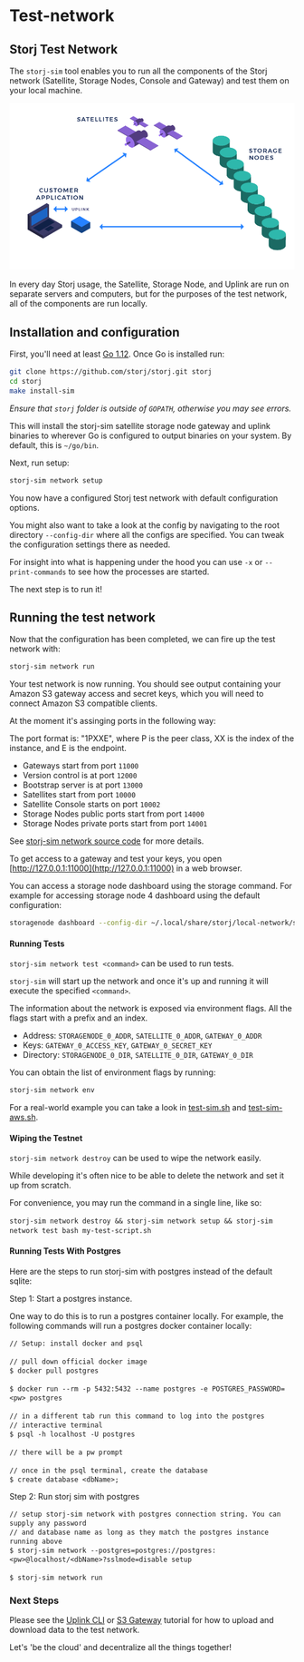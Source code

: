 # Test-network

## Storj Test Network

The `storj-sim` tool enables you to run all the components of the Storj network \(Satellite, Storage Nodes, Console and Gateway\) and test them on your local machine.

![network components](.gitbook/assets/components.png)

In every day Storj usage, the Satellite, Storage Node, and Uplink are run on separate servers and computers, but for the purposes of the test network, all of the components are run locally.

## Installation and configuration

First, you'll need at least [Go 1.12](https://www.golang.org/). Once Go is installed run:

```bash
git clone https://github.com/storj/storj.git storj
cd storj
make install-sim
```

_Ensure that `storj` folder is outside of `GOPATH`, otherwise you may see errors._

This will install the storj-sim satellite storage node gateway and uplink binaries to wherever Go is configured to output binaries on your system. By default, this is `~/go/bin`.

Next, run setup:

```bash
storj-sim network setup
```

You now have a configured Storj test network with default configuration options.

You might also want to take a look at the config by navigating to the root directory `--config-dir` where all the configs are specified. You can tweak the configuration settings there as needed.

For insight into what is happening under the hood you can use `-x` or `--print-commands` to see how the processes are started.

The next step is to run it!

## Running the test network

Now that the configuration has been completed, we can fire up the test network with:

```bash
storj-sim network run
```

Your test network is now running. You should see output containing your Amazon S3 gateway access and secret keys, which you will need to connect Amazon S3 compatible clients.

At the moment it's assinging ports in the following way:

The port format is: "1PXXE", where P is the peer class, XX is the index of the instance, and E is the endpoint.

* Gateways start from port `11000`
* Version control is at port `12000`
* Bootstrap server is at port `13000`
* Satellites start from port `10000`
* Satellite Console starts on port `10002`
* Storage Nodes public ports start from port `14000`
* Storage Nodes private ports start from port `14001`

See [storj-sim network source code](https://github.com/storj/storj/blob/master/cmd/storj-sim/network.go#L36) for more details.

To get access to a gateway and test your keys, you open [http://127.0.0.1:11000](http://127.0.0.1:11000) in a web browser.

You can access a storage node dashboard using the storage command. For example for accessing storage node 4 dashboard using the default configuration:

```bash
storagenode dashboard --config-dir ~/.local/share/storj/local-network/storagenode/4/ --identity-dir ~/.local/share/storj/local-network/storagenode/4 --address :13004 --color
```

#### Running Tests

`storj-sim network test <command>` can be used to run tests.

`storj-sim` will start up the network and once it's up and running it will execute the specified `<command>`.

The information about the network is exposed via environment flags. All the flags start with a prefix and an index.

* Address: `STORAGENODE_0_ADDR`, `SATELLITE_0_ADDR`, `GATEWAY_0_ADDR`
* Keys: `GATEWAY_0_ACCESS_KEY`, `GATEWAY_0_SECRET_KEY`
* Directory: `STORAGENODE_0_DIR`, `SATELLITE_0_DIR`, `GATEWAY_0_DIR`

You can obtain the list of environment flags by running:

```bash
storj-sim network env
```

For a real-world example you can take a look in [test-sim.sh](https://github.com/storj/storj/blob/master/scripts/test-sim.sh) and [test-sim-aws.sh](https://github.com/storj/storj/blob/master/scripts/test-sim-aws.sh).

#### Wiping the Testnet

`storj-sim network destroy` can be used to wipe the network easily.

While developing it's often nice to be able to delete the network and set it up from scratch.

For convenience, you may run the command in a single line, like so:

`storj-sim network destroy && storj-sim network setup && storj-sim network test bash my-test-script.sh`

#### Running Tests With Postgres

Here are the steps to run storj-sim with postgres instead of the default sqlite:

Step 1: Start a postgres instance.

One way to do this is to run a postgres container locally. For example, the following commands will run a postgres docker container locally:

```text
// Setup: install docker and psql

// pull down official docker image
$ docker pull postgres

$ docker run --rm -p 5432:5432 --name postgres -e POSTGRES_PASSWORD=<pw> postgres

// in a different tab run this command to log into the postgres
// interactive terminal
$ psql -h localhost -U postgres

// there will be a pw prompt

// once in the psql terminal, create the database
$ create database <dbName>;
```

Step 2: Run storj sim with postgres

```text
// setup storj-sim network with postgres connection string. You can supply any password
// and database name as long as they match the postgres instance running above
$ storj-sim network --postgres=postgres://postgres:<pw>@localhost/<dbName>?sslmode=disable setup

$ storj-sim network run
```

### Next Steps

Please see the [Uplink CLI](https://github.com/storj/docs/blob/master/Uplink-CLI.md) or [S3 Gateway](https://github.com/storj/docs/blob/master/S3-Gateway.md) tutorial for how to upload and download data to the test network.

Let's 'be the cloud' and decentralize all the things together!

